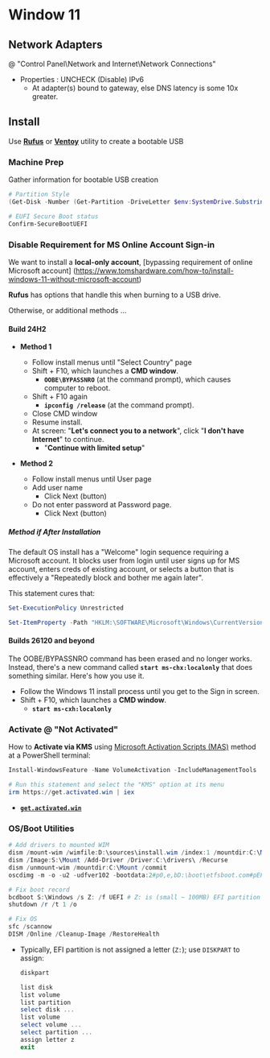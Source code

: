# Window 11

## Network Adapters

@ "Control Panel\Network and Internet\Network Connections"

- Properties : UNCHECK (Disable) IPv6 
    - At adapter(s) bound to gateway,
      else DNS latency is some 10x greater.

## Install

Use [__Rufus__]() or [__Ventoy__]() utility to create a bootable USB

### Machine Prep

Gather information for bootable USB creation

```powershell
# Partition Style
(Get-Disk -Number (Get-Partition -DriveLetter $env:SystemDrive.Substring(0, 1)).DiskNumber).PartitionStyle

# EUFI Secure Boot status
Confirm-SecureBootUEFI

```

### Disable Requirement for MS Online Account Sign-in


We want to install a __local-only account__, 
[bypassing requirement of online Microsoft account]
(https://www.tomshardware.com/how-to/install-windows-11-without-microsoft-account)

__Rufus__ has options that handle this when burning to a USB drive.

Otherwise, or additional methods &hellip;

#### Build 24H2

- __Method 1__
    - Follow install menus until "Select Country" page
    - Shift + F10, which launches a __CMD window__. 
        - __`OOBE\BYPASSNRO`__ (at the command prompt),
      which causes computer to reboot.
    - Shift + F10 again
        - __`ipconfig /release`__ (at the command prompt).
    - Close CMD window
    - Resume install.
    - At screen: "__Let's connect you to a network__",
    click "__I don't have Internet__" to continue.
        - "__Continue with limited setup__"

- __Method 2__
    - Follow install menus until User page 
    - Add user name
        - Click Next (button)
    - Do not enter password at Password page.
        - Click Next (button)

##### Method if __After__ Installation

The default OS install has a "Welcome" login 
sequence requiring a Microsoft account.
It blocks user from login until user signs up for MS account, 
enters creds of existing account, 
or selects a button that is effectively a 
"Repeatedly block and bother me again later".

This statement cures that:

```powershell
Set-ExecutionPolicy Unrestricted

Set-ItemProperty -Path "HKLM:\SOFTWARE\Microsoft\Windows\CurrentVersion\Policies\System" -Name "NoConnectedUser" -Value 3 -Type DWord

```

#### Builds 26120 and beyond

The OOBE/BYPASSNRO command has been erased and no longer works. 
Instead, there's a new command called __`start ms-chx:localonly`__ that does something similar. Here's how you use it.

- Follow the Windows 11 install process until you get to the Sign in screen.
- Shift + F10, which launches a __CMD window__. 
    - __`start ms-cxh:localonly`__ 


### __Activate__ @ "Not Activated"

How to __Activate via KMS__ using [Microsoft Activation Scripts (MAS)](https://github.com/massgravel/Microsoft-Activation-Scripts "GitHub.com") method at a PowerShell terminal:

```powershell
Install-WindowsFeature -Name VolumeActivation -IncludeManagementTools

# Run this statement and select the "KMS" option at its menu
irm https://get.activated.win | iex
```
- [__`get.activated.win`__](iac/get.activated.win)



### OS/Boot Utilities

```powershell
# Add drivers to mounted WIM  
dism /mount-wim /wimfile:D:\sources\install.wim /index:1 /mountdir:C:\Mount
dism /Image:S:\Mount /Add-Driver /Driver:C:\drivers\ /Recurse
dism /unmount-wim /mountdir:C:\Mount /commit
oscdimg -m -o -u2 -udfver102 -bootdata:2#p0,e,bD:\boot\etfsboot.com#pEF,e,bD:\efi\microsoft\boot\efisys.bin D:\ C:\Win11-custom.iso

# Fix boot record
bcdboot S:\Windows /s Z: /f UEFI # Z: is (small ~ 100MB) EFI partition
shutdown /r /t 1 /o

# Fix OS
sfc /scannow
DISM /Online /Cleanup-Image /RestoreHealth
```
- Typically, EFI partition is not assigned a letter (`Z:`); use `DISKPART` to assign:
    ```powershell
    diskpart
    ```
    ```powershell
    list disk
    list volume
    list partition
    select disk ...
    list volume
    select volume ...
    select partition ...
    assign letter z
    exit
    ```